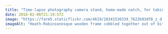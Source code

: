 ```yaml
---
title: "Time-lapse photography camera stand, home-made natch, for taking time-lapse photos of the forest garden! That’s an Ikea bookend if you were wondering 🤔"
date: 2018-02-06T21:19:57Z
image: "https://farm5.staticflickr.com/4619/28341536319_7622b93df8_z_d.jpg"
imageAlt: "Heath-Robinsonesque wooden frame cobbled together out of bits of old wood and a bookend"
---
```

